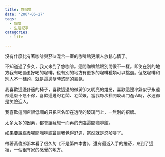 ```yaml
---
title: 悠咖啡
date: '2007-05-27'
tags:
  - 咖啡
  - 生活記事
categories:
  - life

---
```

沒有什麼比有著咖啡與菸味混合一室的咖啡館更讓人放鬆心情了。  
  
不知道過了多久，我又來到了悠咖啡。這間咖啡館跟別間很不一樣。即使在別的地方我有喝過更好喝的咖啡，也有別的地方有更多的咖啡種類可以挑選。但悠咖啡和別人不一樣的，就是這邊隨時悠閒的氣氛。  
  
我喜歡這邊舒適的椅子，喜歡這邊的微黃卻又明亮的燈光，喜歡這邊冷氣似乎永遠都這麼不急不徐，喜歡這邊的老闆、老闆娘，當我每次推開玻璃門進去時，永遠都是笑臉迎人。  
  
我喜歡這間店很低調的只把店名印在透明的玻璃門上，一無別的招牌。  
  
太多太多的因素，都會讓我想一而再的光臨這間咖啡館。  
  
如果要說嘉義哪間咖啡館最讓我覺得舒適，當然就是悠咖啡了。  
  
帶著黃俊郎那本看了很久的《不是第四本書》，還有最近入手的捲菸，來到了這裡，一個很有家的感覺的地方。
